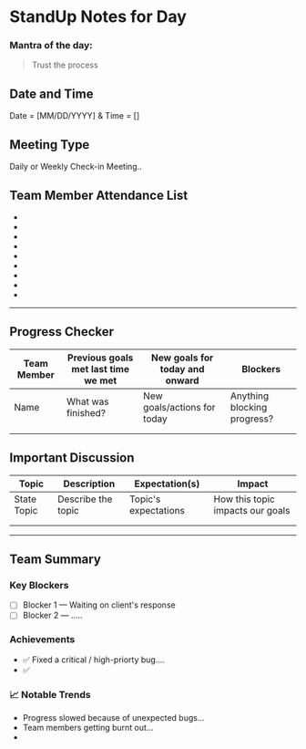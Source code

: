 # StandUp Notes for Day #

### Mantra of the day:
> Trust the process

## Date and Time
Date = [MM/DD/YYYY] & Time = []

## Meeting Type
Daily or Weekly Check-in Meeting.. 

## Team Member Attendance List
+
+
+
+
+
+
+
+
+

---
## Progress Checker


|  Team Member | Previous goals met last time we met |  New goals for today and onward |  Blockers |
|---------------|--------------|----------|-------------|
| Name          | What was finished? | New goals/actions for today  | Anything blocking progress?  |  
|               |              |          |             |
|               |              |          |             |


## Important Discussion

|    Topic      | Description   |  Expectation(s)|    Impact   |
|---------------|--------------|-----------------|-------------|
| State Topic   |  Describe the topic            | Topic's expectations | How this topic impacts our goals            |  
|               |              |                 |             |
|               |              |                 |             |

---
## Team Summary

###  Key Blockers
- [ ] Blocker 1 — Waiting on client's response
- [ ] Blocker 2 — .....

###  Achievements
- ✅ Fixed a critical / high-priorty bug....
- ✅ 

### 📈 Notable Trends
- Progress slowed because of unexpected bugs...
- Team members getting burnt out...
- 


